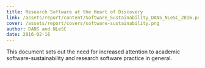```yaml
---
title: Research Software at the Heart of Discovery
link: /assets/report/content/Software_Sustainability_DANS_NLeSC_2016.pdf
cover: /assets/report/covers/software-sustainability.png
author: DANS and NLeSC
date: 2016-02-16
---
```

This document sets out the need for increased attention to academic software-sustainability and
research software practice in general.
